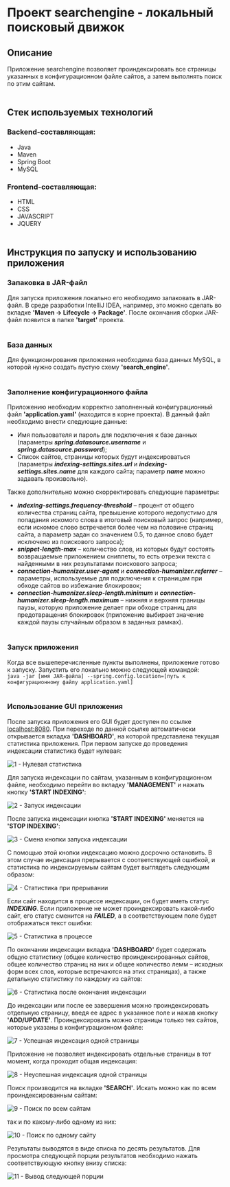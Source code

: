 # Проект searchengine - локальный поисковый движок
## Описание
Приложение searchengine позволяет проиндексировать все страницы указанных в конфигурационном файле сайтов, а затем выполнять поиск по этим сайтам.
<br/><br/>

## Стек используемых технологий
### Backend-составляющая:  
- Java  
- Maven  
- Spring Boot  
- MySQL    
### Frontend-составляющая:  
- HTML  
- CSS  
- JAVASCRIPT  
- JQUERY
<br/><br/>

## Инструкция по запуску и использованию приложения
### Запаковка в JAR-файл
Для запуска приложения локально его необходимо запаковать в JAR-файл. В среде разработки IntelliJ IDEA, например, это можно сделать во вкладке **'Maven -> Lifecycle -> Package'**. После окончания сборки JAR-файл появится в папке **'target'** проекта.
<br/><br/>

### База данных
Для функционирования приложения необходима база данных MySQL, в которой нужно создать пустую схему **'search_engine'**.
<br/><br/>

### Заполнение конфигурационного файла
Приложению необходим корректно заполненный конфигурационный файл **'application.yaml'** (находится в корне проекта). В данный файл необходимо внести следующие данные:
- Имя пользователя и пароль для подключения к базе данных (параметры ***spring.datasource.username*** и ***spring.datasource.password***);
- Список сайтов, страницы которых будут индексироваться (параметры ***indexing-settings.sites.url*** и ***indexing-settings.sites.name*** для каждого сайта; параметр ***name*** можно задавать произвольно).

Также дополнительно можно скорректировать следующие параметры:
- ***indexing-settings.frequency-threshold*** – процент от общего количества страниц сайта, превышение которого недопустимо для попадания искомого слова в итоговый поисковый запрос (например, если искомое слово встречается более чем на половине страниц сайта, а параметр задан со значением 0.5, то данное слово будет исключено из поискового запроса);
- ***snippet-length-max*** – количество слов, из которых будут состоять возвращаемые приложением сниппеты, то есть отрезки текста с найденными в них результатами поискового запроса;
- ***connection-humanizer.user-agent*** и ***connection-humanizer.referrer*** – параметры, используемые для подключения к страницам при обходе сайтов во избежание блокировок;
- ***connection-humanizer.sleep-length.minimum*** и ***connection-humanizer.sleep-length.maximum*** – нижняя и верхняя границы паузы, которую приложение делает при обходе страниц для предотвращения блокировок (приложение выбирает значение каждой паузы случайным образом в заданных рамках).
<br/><br/>
 
### Запуск приложения
Когда все вышеперечисленные пункты выполнены, приложение готово к запуску. Запустить его локально можно следующей командой:  
`java -jar [имя JAR-файла] --spring.config.location=[путь к конфигурационному файлу application.yaml]`
<br/><br/>

### Использование GUI приложения 
После запуска приложения его GUI будет доступен по ссылке [localhost:8080](http://localhost:8080/). При переходе по данной ссылке автоматически открывается вкладка **'DASHBOARD'**, на которой представлена текущая статистика приложения. При первом запуске до проведения индексации статистика будет нулевая:

![1 - Нулевая статистика](https://user-images.githubusercontent.com/107081331/235676449-7d595f39-354c-487b-b4e8-aac832c846b0.png)

Для запуска индексации по сайтам, указанным в конфигурационном файле, необходимо перейти во вкладку **'MANAGEMENT'** и нажать кнопку **'START INDEXING'**:

![2 - Запуск индексации](https://user-images.githubusercontent.com/107081331/235676868-d404f3e8-d10c-42b0-af27-9ce12fbc398d.png)

После запуска индексации кнопка **'START INDEXING'** меняется на **'STOP INDEXING'**:

![3 - Смена кнопки запуска индексации](https://user-images.githubusercontent.com/107081331/235676966-cddf5e33-3eab-4b1f-8295-9d02af2612f2.png)

С помощью этой кнопки индексацию можно досрочно остановить. В этом случае индексация прерывается с соответствующей ошибкой, и статистика по индексируемым сайтам будет выглядеть следующим образом:

![4 - Статистика при прерывании](https://user-images.githubusercontent.com/107081331/235677102-671abaa0-d166-4f2c-9fa6-f03f3de192f7.png)

Если сайт находится в процессе индексации, он будет иметь статус ***INDEXING***. Если приложение не может проиндексировать какой-либо сайт, его статус сменится на ***FAILED***, а в соответствующем поле будет отображаться текст ошибки:

![5 - Статистика в процессе](https://user-images.githubusercontent.com/107081331/235677205-a5b9c1a5-8252-420e-9313-33a57e79c986.png)

По окончании индексации вкладка **'DASHBOARD'** будет содержать общую статистику (общее количество проиндексированных сайтов, общее количество страниц на них и общее количество лемм – исходных форм всех слов, которые встречаются на этих страницах), а также детальную статистику по каждому из сайтов:

![6 - Статистика после окончания индексации](https://user-images.githubusercontent.com/107081331/235677311-73f1c073-fec8-44b2-bd0b-db6b55e67068.png)

До индексации или после ее завершения можно проиндексировать отдельную страницу, введя ее адрес в указанное поле и нажав кнопку **'ADD/UPDATE'**. Проиндексировать можно страницы только тех сайтов, которые указаны в конфигурационном файле:

![7 - Успешная индексация одной страницы](https://user-images.githubusercontent.com/107081331/235677410-6802dac0-a110-47d2-8afd-a35a7055ea8a.png)

Приложение не позволяет индексировать отдельные страницы в тот момент, когда проходит общая индексация:

![8 - Неуспешная индексация одной страницы](https://user-images.githubusercontent.com/107081331/235677617-74a139db-9e50-49c5-9c3a-2d4df90174ed.png)

Поиск производится на вкладке **'SEARCH'**. Искать можно как по всем проиндексированным сайтам:

![9 - Поиск по всем сайтам](https://user-images.githubusercontent.com/107081331/235677714-8eb59806-a34e-457f-a1fc-3f97d77c9b65.png)

так и по какому-либо одному из них:

![10 - Поиск по одному сайту](https://user-images.githubusercontent.com/107081331/235677784-0fe75d87-fc4e-46b4-bf9f-dca7d48dbdbe.png)

Результаты выводятся в виде списка по десять результатов. Для просмотра следующей порции результатов необходимо нажать соответствующую кнопку внизу списка:

![11 - Вывод следующей порции](https://user-images.githubusercontent.com/107081331/235677888-39412901-dd1e-4ff5-817a-25c8a3de4bdb.png)
